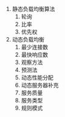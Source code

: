 1. 静态负载均衡算法
	1. 轮询
	2. 比率
	3. 优先权
2. 动态负载均衡
	1. 最少连接数
	2. 最快响应数
	3. 观察方法
	4. 预测法
	5. 动态性能分配
	6. 动态服务器补充
	7. 服务质量
	8. 服务类型
	9. 规则模式
